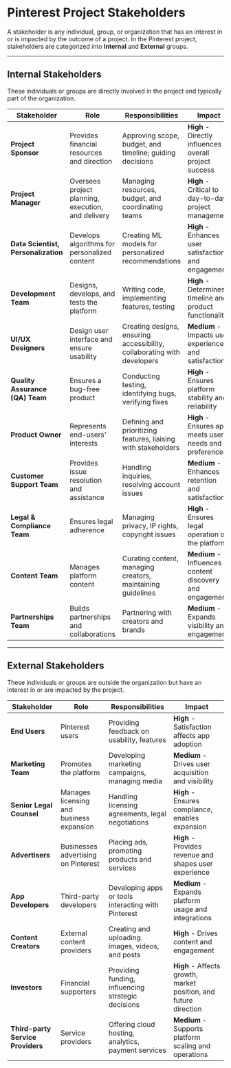 # **Pinterest Project Stakeholders**  

A stakeholder is any individual, group, or organization that has an interest in or is impacted by the outcome of a project. In the Pinterest project, stakeholders are categorized into **Internal** and **External** groups.  

---

## **Internal Stakeholders**  

These individuals or groups are directly involved in the project and typically part of the organization.

| **Stakeholder**             | **Role**                                | **Responsibilities**                                     | **Impact**                                   |
|-----------------------------|--------------------------------------------|----------------------------------------------------------|----------------------------------------------|
| **Project Sponsor**         | Provides financial resources and direction | Approving scope, budget, and timeline; guiding decisions | **High** - Directly influences overall project success |
| **Project Manager**         | Oversees project planning, execution, and delivery | Managing resources, budget, and coordinating teams | **High** - Critical to day-to-day project management |
| **Data Scientist, Personalization** | Develops algorithms for personalized content | Creating ML models for personalized recommendations | **High** - Enhances user satisfaction and engagement |
| **Development Team**        | Designs, develops, and tests the platform | Writing code, implementing features, testing | **High** - Determines timeline and product functionality |
| **UI/UX Designers**         | Design user interface and ensure usability | Creating designs, ensuring accessibility, collaborating with developers | **Medium** - Impacts user experience and satisfaction |
| **Quality Assurance (QA) Team** | Ensures a bug-free product | Conducting testing, identifying bugs, verifying fixes | **High** - Ensures platform stability and reliability |
| **Product Owner**           | Represents end-users’ interests | Defining and prioritizing features, liaising with stakeholders | **High** - Ensures app meets user needs and preferences |
| **Customer Support Team**   | Provides issue resolution and assistance | Handling inquiries, resolving account issues | **Medium** - Enhances retention and satisfaction |
| **Legal & Compliance Team** | Ensures legal adherence | Managing privacy, IP rights, copyright issues | **High** - Ensures legal operation of the platform |
| **Content Team**            | Manages platform content | Curating content, managing creators, maintaining guidelines | **Medium** - Influences content discovery and engagement |
| **Partnerships Team**       | Builds partnerships and collaborations | Partnering with creators and brands | **Medium** - Expands visibility and engagement |

---

## **External Stakeholders**  

These individuals or groups are outside the organization but have an interest in or are impacted by the project.

| **Stakeholder**             | **Role**                               | **Responsibilities**                            | **Impact**                                    |
|-----------------------------|-------------------------------------------|------------------------------------------------|------------------------------------------------|
| **End Users**               | Pinterest users                         | Providing feedback on usability, features      | **High** - Satisfaction affects app adoption  |
| **Marketing Team**          | Promotes the platform                   | Developing marketing campaigns, managing media | **Medium** - Drives user acquisition and visibility |
| **Senior Legal Counsel**    | Manages licensing and business expansion | Handling licensing agreements, legal negotiations | **High** - Ensures compliance, enables expansion |
| **Advertisers**             | Businesses advertising on Pinterest     | Placing ads, promoting products and services   | **High** - Provides revenue and shapes user experience |
| **App Developers**          | Third-party developers                  | Developing apps or tools interacting with Pinterest | **Medium** - Expands platform usage and integrations |
| **Content Creators**        | External content providers              | Creating and uploading images, videos, and posts | **High** - Drives content and engagement |
| **Investors**               | Financial supporters                    | Providing funding, influencing strategic decisions | **High** - Affects growth, market position, and future direction |
| **Third-party Service Providers** | Service providers                  | Offering cloud hosting, analytics, payment services | **Medium** - Supports platform scaling and operations |
